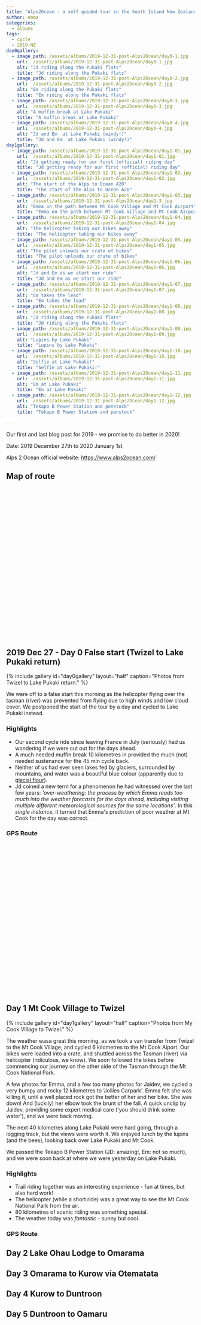 ```yaml
---
title: "Alps2Ocean - a self guided tour in the South Island New Zealand"
author: emma
categories:
  - albums
tags:
  - cycle
  - 2019-NZ
day0gallery:
  - image_path: /assets/albums/2019-12-31-post-Alps2Ocean/day0-1.jpg
    url:  /assets/albums/2019-12-31-post-Alps2Ocean/day0-1.jpg
    alt: "Jd riding along the Pukaki flats"
    title: "Jd riding along the Pukaki flats"
  - image_path: /assets/albums/2019-12-31-post-Alps2Ocean/day0-2.jpg
    url:  /assets/albums/2019-12-31-post-Alps2Ocean/day0-2.jpg
    alt: "Em riding along the Pukaki flats"
    title: "Em riding along the Pukaki flats"
  - image_path: /assets/albums/2019-12-31-post-Alps2Ocean/day0-3.jpg
    url:  /assets/albums/2019-12-31-post-Alps2Ocean/day0-3.jpg 
    alt: "A muffin break at Lake Pukaki"
    title: "A muffin break at Lake Pukaki"
  - image_path: /assets/albums/2019-12-31-post-Alps2Ocean/day0-4.jpg
    url:  /assets/albums/2019-12-31-post-Alps2Ocean/day0-4.jpg
    alt: "Jd and Em  at Lake Pukaki (windy!)"
    title: "Jd and Em  at Lake Pukaki (windy!)"
day1gallery:
  - image_path: /assets/albums/2019-12-31-post-Alps2Ocean/day1-01.jpg
    url:  /assets/albums/2019-12-31-post-Alps2Ocean/day1-01.jpg
    alt: "Jd getting ready for our first (official) riding day"
    title: "Jd getting ready for our first (official) riding day"
  - image_path: /assets/albums/2019-12-31-post-Alps2Ocean/day1-02.jpg
    url:  /assets/albums/2019-12-31-post-Alps2Ocean/day1-02.jpg
    alt: "The start of the Alps to Ocean A20"
    title: "The start of the Alps to Ocean A20"
  - image_path: /assets/albums/2019-12-31-post-Alps2Ocean/day1-03.jpg
    url:  /assets/albums/2019-12-31-post-Alps2Ocean/day1-3.jpg 
    alt: "Emma on the path between Mt Cook Village and Mt Cook Airport"
    title: "Emma on the path between Mt Cook Village and Mt Cook Airport"
  - image_path: /assets/albums/2019-12-31-post-Alps2Ocean/day1-04.jpg
    url:  /assets/albums/2019-12-31-post-Alps2Ocean/day1-04.jpg
    alt: "The helicopter taking our bikes away"
    title: "The helicopter taking our bikes away"
  - image_path: /assets/albums/2019-12-31-post-Alps2Ocean/day1-05.jpg
    url:  /assets/albums/2019-12-31-post-Alps2Ocean/day1-05.jpg
    alt: "The pilot unloads our crate of bikes"
    title: "The pilot unloads our crate of bikes"
  - image_path: /assets/albums/2019-12-31-post-Alps2Ocean/day1-06.jpg
    url:  /assets/albums/2019-12-31-post-Alps2Ocean/day1-06.jpg
    alt: "Jd and Em as we start our ride"
    title: "Jd and Em as we start our ride"
  - image_path: /assets/albums/2019-12-31-post-Alps2Ocean/day1-07.jpg
    url:  /assets/albums/2019-12-31-post-Alps2Ocean/day1-07.jpg 
    alt: "Em takes the lead"
    title: "Em takes the lead"
  - image_path: /assets/albums/2019-12-31-post-Alps2Ocean/day1-08.jpg
    url:  /assets/albums/2019-12-31-post-Alps2Ocean/day1-08.jpg
    alt: "Jd riding along the Pukaki flats"
    title: "Jd riding along the Pukaki flats"
  - image_path: /assets/albums/2019-12-31-post-Alps2Ocean/day1-09.jpg
    url:  /assets/albums/2019-12-31-post-Alps2Ocean/day1-09.jpg
    alt: "Lupins by Lake Pukaki"
    title: "Lupins by Lake Pukaki"
  - image_path: /assets/albums/2019-12-31-post-Alps2Ocean/day1-10.jpg
    url:  /assets/albums/2019-12-31-post-Alps2Ocean/day1-10.jpg
    alt: "Selfie at Lake Pukaki!"
    title: "Selfie at Lake Pukaki!"
  - image_path: /assets/albums/2019-12-31-post-Alps2Ocean/day1-11.jpg
    url:  /assets/albums/2019-12-31-post-Alps2Ocean/day1-11.jpg 
    alt: "Em at Lake Pukaki"
    title: "Em at Lake Pukaki"
  - image_path: /assets/albums/2019-12-31-post-Alps2Ocean/day1-12.jpg
    url:  /assets/albums/2019-12-31-post-Alps2Ocean/day1-12.jpg
    alt: "Tekapo B Power Station and penstock"
    title: "Tekapo B Power Station and penstock"    

---
```


Our first and last blog post for 2019 - we promise to do better in 2020!

Date: 2019 December 27th to 2020 January 1st

Alps 2 Ocean official website: <https://www.alps2ocean.com/>

## Map of route

<link rel="stylesheet" href="https://unpkg.com/leaflet@1.5.1/dist/leaflet.css"
   integrity="sha512-xwE/Az9zrjBIphAcBb3F6JVqxf46+CDLwfLMHloNu6KEQCAWi6HcDUbeOfBIptF7tcCzusKFjFw2yuvEpDL9wQ=="
   crossorigin=""/>  

<script src="https://unpkg.com/leaflet@1.5.1/dist/leaflet.js"
   integrity="sha512-GffPMF3RvMeYyc1LWMHtK8EbPv0iNZ8/oTtHPx9/cc2ILxQ+u905qIwdpULaqDkyBKgOaB57QTMg7ztg8Jm2Og=="
   crossorigin=""></script>
<script src="https://cdnjs.cloudflare.com/ajax/libs/leaflet-gpx/1.4.0/gpx.min.js"></script>
<div id="mapid" style="width: 80%; height: 400px;"></div>
<script>

var mymap = L.map('mapid').setView([44.112664, 5.407952], 13);

L.tileLayer( 'http://{s}.tile.openstreetmap.org/{z}/{x}/{y}.png', {
    attribution: '&copy; <a href="https://www.openstreetmap.org/copyright">OpenStreetMap</a>',
    subdomains: ['a','b','c']
}).addTo( mymap );

var gpx = 'https://www.jdem.com.au/assets/albums/2019-07-11-post-sault-lavender-cycle/2019-07-11-post-sault-lavender-cycle.gpx';

new L.GPX(gpx, {async: true,   marker_options: {
    startIconUrl: '/assets/images/pin-icon-start.png',
    endIconUrl: '/assets/images/pin-icon-end.png',
    shadowUrl: '/assets/images/pin-shadow.png'
  }}).on('loaded', function(e) { mymap.fitBounds(e.target.getBounds()); }).addTo(mymap);
</script>

## 2019 Dec 27 - Day 0 False start (Twizel to Lake Pukaki return)

{% include gallery id="day0gallery" layout="half" caption="Photos from Twizel to Lake Pukaki return." %}

 We were off to a false start this morning as the helicopter flying over the tasman (river) was prevented from flying due to high winds and low cloud cover. We postponed the start of the tour by a day and cycled to Lake Pukaki instead.

### Highlights

- Our second cycle ride since leaving France in July (seriously) had us wondering if we were cut out for the days ahead.
- A much needed muffin break 10 kilometres in provided the much (not) needed sustenance for the 45 min cycle back.
- Neither of us had ever seen lakes fed by glaciers, surrounded by mountains, and water was a beautiful blue colour (apparently due to [glacial flour](<https://en.wikipedia.org/wiki/Rock_flour>)).
- Jd coined a new term for a phenomenon he had witnessed over the last few years: *'over-weathering: the process by which Emma reads too much into the weather forecasts for the days ahead, including visiting multiple different meteorological sources for the same locations'*. In this *single instance*, it turned that Emma's prediction of poor weather at Mt Cook for the day was correct.

### GPS Route
<div id="day0map" style="width: 100%; height: 400px;"></div>
<script>
var day0map = L.map('day0map').setView([-44.2599014,170.1042942], 13);

L.tileLayer( 'http://{s}.tile.openstreetmap.org/{z}/{x}/{y}.png', {
    attribution: '&copy; <a href="https://www.openstreetmap.org/copyright">OpenStreetMap</a>',
    subdomains: ['a','b','c']
}).addTo( day0map );

var gpx = 'https://www.jdem.com.au/assets/albums/2019-12-31-post-Alps2Ocean/2019-12-27_Day_0_Twizel_LakePukaki.gpx';

new L.GPX(gpx, {async: true,   marker_options: {
    startIconUrl: '/assets/images/pin-icon-start.png',
    endIconUrl: '/assets/images/pin-icon-end.png',
    shadowUrl: '/assets/images/pin-shadow.png'
  }}).on('loaded', function(e) { day0map.fitBounds(e.target.getBounds()); }).addTo(day0map);
</script>


## Day 1 Mt Cook Village to Twizel

{% include gallery id="day1gallery" layout="half" caption="Photos from My Cook Village to Twizel." %}

The weather wasa great this morning, as we took  a van transfer from Twizel to the Mt Cook Village, and cycled 6 kilometres to the Mt Cook Aiport. Our bikes were loaded into a crate, and shuttled across the Tasman (river) via helicopter (ridiculous, we know). We soon followed the bikes before commencing our journey on the other side of the  Tasman through the Mt Cook National Park.

A few photos for Emma, and a few too many photos for Jaidev, we cycled a very bumpy and rocky 12 kilometres to 'Jollies Carpark'. Emma felt she was killing it, until a well placed rock got the better of her and her bike. She was down! And (luckily) her elbow took the brunt of the fall. A quick unclip by Jaidev, providing some expert medical care ('you should drink some water'), and we were back moving.

The next 40 kilometres along Lake Pukaki were hard going, through a logging track, but the views were worth it. We enjoyed lunch by the lupins (and the bees), looking back over Lake Pukaki and Mt Cook.

We passed the Tekapo B Power Station (JD: amazing!, Em: not so much), and we were soon back at where we were yesterday on Lake Pukaki.

### Highlights

- Trail riding together was an interesting experience - fun at times, but also hard work!
- The helicopter (while a short ride) was a great way to see the Mt Cook National Park from the air.
- 80 kilometres of scenic riding was something special.
- The weather today was *fantastic* - sunny but cool.

### GPS Route

## Day 2 Lake Ohau Lodge to Omarama

## Day 3 Omarama to Kurow via Otematata

## Day 4 Kurow to Duntroon

## Day 5 Duntroon to Oamaru
